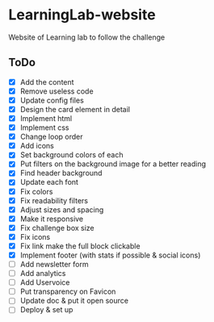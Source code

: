 # LearningLab-website
Website of Learning lab to follow the challenge

## ToDo
- [x] Add the content
- [x] Remove useless code
- [x] Update config files
- [x] Design the card element in detail
- [x] Implement html
- [x] Implement css
- [x] Change loop order
- [x] Add icons
- [x] Set background colors of each
- [x] Put filters on the background image for a better reading
- [x] Find header background
- [x] Update each font
- [x] Fix colors
- [x] Fix readability filters
- [x] Adjust sizes and spacing
- [x] Make it responsive
- [x] Fix challenge box size
- [x] Fix icons
- [x] Fix link make the full block clickable
- [x] Implement footer (with stats if possible & social icons)
- [ ] Add newsletter form
- [ ] Add analytics
- [ ] Add Uservoice
- [ ] Put transparency on Favicon
- [ ] Update doc & put it open source
- [ ] Deploy & set up
